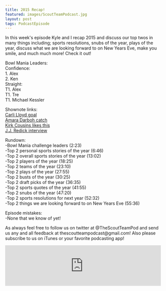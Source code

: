 ```yaml
---
title: 2015 Recap! 
featured: images/ScoutTeamPodcast.jpg
layout: post
tags: PodcastEpisode
---
```


<p>In this week's episode Kyle and I recap 2015 and discuss our top twos in many things including; sports resolutions, snubs of the year, plays of the year, discuss what we are looking forward to on New Years Eve, make you smile, and much much more! Check it out!</p>
<p>Bowl Mania Leaders:
<br>Confidence:
<br>1. Alex
<br>2. Ken
<br>Straight:
<br>T1. Alex
<br>T1. Tre
<br>T1. Michael Kessler</p>
<p>Shownote links:
<br><a target="_blank" href="https://www.youtube.com/watch?v=mBosyOJ3PIY">Carli Lloyd goal</a>
<br><a target="_blank" href="https://www.youtube.com/watch?v=a2R_jsR9FRw">Amara Darboh catch</a>
<br><a target="_blank" href="https://www.youtube.com/watch?v=bsB7UQ8BlE0">Kirk Cousins likes this</a>
<br><a target="_blank" href="https://www.youtube.com/watch?v=CC0RD_sQq-E">J.J. Redick interview</a></p>
<p>Rundown:
<br>-Bowl Mania challenge leaders (2:23)
<br>-Top 2 personal sports stories of the year (6:46)
<br>-Top 2 overall sports stories of the year (13:02)
<br>-Top 2 players of the year (18:25)
<br>-Top 2 teams of the year (23:10)
<br>-Top 2 plays of the year (27:55)
<br>-Top 2 busts of the year (30:25)
<br>-Top 2 draft picks of the year (36:35)
<br>-Top 2 sports quotes of the year (41:55)
<br>-Top 2 snubs of the year (47:20)
<br>-Top 2 sports resolutions for next year (52:32)
<br>-Top 2 things we are looking forward to on New Years Eve (55:36)</p>
<p>Episode mistakes: 
<br>-None that we know of yet!</p>
<p>As always feel free to follow us on twitter at @TheScoutTeamPod and send us any and all feedback at thescoutteampodcast@gmail.com! Also please subscribe to us on iTunes or your favorite podcasting app!</p>
<iframe src="https://www.spreaker.com/embed/player/standard?episode_id=7461029&autoplay=false" style="width: 100%; height: 131px;" frameborder="0" scrolling="no"></iframe>
<br>